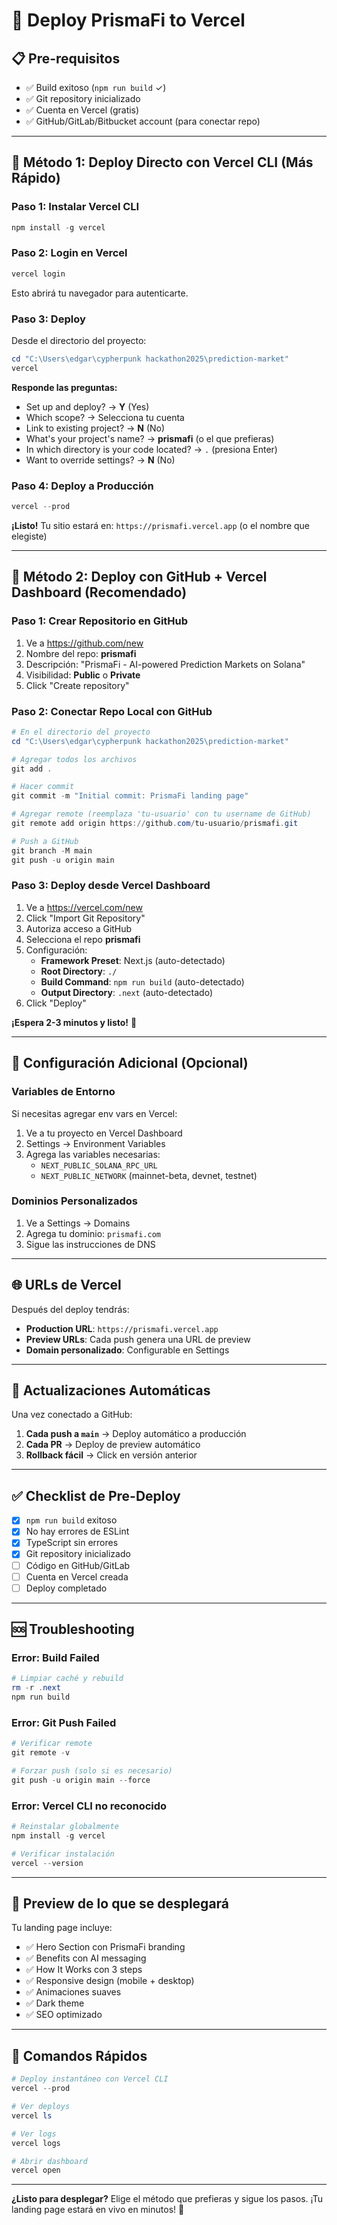 # 🚀 Deploy PrismaFi to Vercel

## 📋 Pre-requisitos

- ✅ Build exitoso (`npm run build` ✓)
- ✅ Git repository inicializado
- ✅ Cuenta en Vercel (gratis)
- ✅ GitHub/GitLab/Bitbucket account (para conectar repo)

---

## 🎯 Método 1: Deploy Directo con Vercel CLI (Más Rápido)

### **Paso 1: Instalar Vercel CLI**

```powershell
npm install -g vercel
```

### **Paso 2: Login en Vercel**

```powershell
vercel login
```

Esto abrirá tu navegador para autenticarte.

### **Paso 3: Deploy**

Desde el directorio del proyecto:

```powershell
cd "C:\Users\edgar\cypherpunk hackathon2025\prediction-market"
vercel
```

**Responde las preguntas:**
- Set up and deploy? → **Y** (Yes)
- Which scope? → Selecciona tu cuenta
- Link to existing project? → **N** (No)
- What's your project's name? → **prismafi** (o el que prefieras)
- In which directory is your code located? → `.` (presiona Enter)
- Want to override settings? → **N** (No)

### **Paso 4: Deploy a Producción**

```powershell
vercel --prod
```

**¡Listo!** Tu sitio estará en: `https://prismafi.vercel.app` (o el nombre que elegiste)

---

## 🎯 Método 2: Deploy con GitHub + Vercel Dashboard (Recomendado)

### **Paso 1: Crear Repositorio en GitHub**

1. Ve a https://github.com/new
2. Nombre del repo: **prismafi**
3. Descripción: "PrismaFi - AI-powered Prediction Markets on Solana"
4. Visibilidad: **Public** o **Private**
5. Click "Create repository"

### **Paso 2: Conectar Repo Local con GitHub**

```powershell
# En el directorio del proyecto
cd "C:\Users\edgar\cypherpunk hackathon2025\prediction-market"

# Agregar todos los archivos
git add .

# Hacer commit
git commit -m "Initial commit: PrismaFi landing page"

# Agregar remote (reemplaza 'tu-usuario' con tu username de GitHub)
git remote add origin https://github.com/tu-usuario/prismafi.git

# Push a GitHub
git branch -M main
git push -u origin main
```

### **Paso 3: Deploy desde Vercel Dashboard**

1. Ve a https://vercel.com/new
2. Click "Import Git Repository"
3. Autoriza acceso a GitHub
4. Selecciona el repo **prismafi**
5. Configuración:
   - **Framework Preset**: Next.js (auto-detectado)
   - **Root Directory**: `./`
   - **Build Command**: `npm run build` (auto-detectado)
   - **Output Directory**: `.next` (auto-detectado)
6. Click "Deploy"

**¡Espera 2-3 minutos y listo!** 🎉

---

## 🔧 Configuración Adicional (Opcional)

### **Variables de Entorno**

Si necesitas agregar env vars en Vercel:

1. Ve a tu proyecto en Vercel Dashboard
2. Settings → Environment Variables
3. Agrega las variables necesarias:
   - `NEXT_PUBLIC_SOLANA_RPC_URL`
   - `NEXT_PUBLIC_NETWORK` (mainnet-beta, devnet, testnet)

### **Dominios Personalizados**

1. Ve a Settings → Domains
2. Agrega tu dominio: `prismafi.com`
3. Sigue las instrucciones de DNS

---

## 🌐 URLs de Vercel

Después del deploy tendrás:

- **Production URL**: `https://prismafi.vercel.app`
- **Preview URLs**: Cada push genera una URL de preview
- **Domain personalizado**: Configurable en Settings

---

## 🔄 Actualizaciones Automáticas

Una vez conectado a GitHub:

1. **Cada push a `main`** → Deploy automático a producción
2. **Cada PR** → Deploy de preview automático
3. **Rollback fácil** → Click en versión anterior

---

## ✅ Checklist de Pre-Deploy

- [x] `npm run build` exitoso
- [x] No hay errores de ESLint
- [x] TypeScript sin errores
- [x] Git repository inicializado
- [ ] Código en GitHub/GitLab
- [ ] Cuenta en Vercel creada
- [ ] Deploy completado

---

## 🆘 Troubleshooting

### **Error: Build Failed**

```powershell
# Limpiar caché y rebuild
rm -r .next
npm run build
```

### **Error: Git Push Failed**

```powershell
# Verificar remote
git remote -v

# Forzar push (solo si es necesario)
git push -u origin main --force
```

### **Error: Vercel CLI no reconocido**

```powershell
# Reinstalar globalmente
npm install -g vercel

# Verificar instalación
vercel --version
```

---

## 📸 Preview de lo que se desplegará

Tu landing page incluye:

- ✅ Hero Section con PrismaFi branding
- ✅ Benefits con AI messaging
- ✅ How It Works con 3 steps
- ✅ Responsive design (mobile + desktop)
- ✅ Animaciones suaves
- ✅ Dark theme
- ✅ SEO optimizado

---

## 🚀 Comandos Rápidos

```powershell
# Deploy instantáneo con Vercel CLI
vercel --prod

# Ver deploys
vercel ls

# Ver logs
vercel logs

# Abrir dashboard
vercel open
```

---

**¿Listo para desplegar?** Elige el método que prefieras y sigue los pasos. ¡Tu landing page estará en vivo en minutos! 🌟












